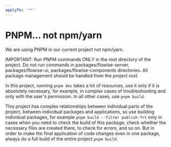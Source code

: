 ```yaml
---
applyTo: '**'
---
```


# PNPM... not npm/yarn

We are using PNPM in our current project not npm/yarn.

IMPORTANT: Run PNPM commands ONLY in the root directory of the project.
Do not run commands in packages/flowise-server, packages/flowise-ui, packages/flowise-components directories.
All package management should be handled from the project root.

In this project, running `pnpm dev` takes a lot of resources, use it only if it is absolutely necessary, for example, in complex cases of troubleshooting and only with the user's permission. In all other cases, use `pnpm build`.

This project has complex relationships between individual parts of the project, between individual packages and applications, so use building individual packages, for example `pnpm build --filter publish-frt` only in cases when you need to check the build of this package, check whether the necessary files are created there, to check for errors, and so on. But in order to make the final application of code changes even in one package, always do a full build of the entire project `pnpm build`.
